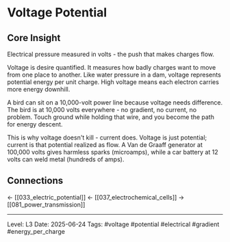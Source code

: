 # Voltage Potential

## Core Insight
Electrical pressure measured in volts - the push that makes charges flow.

Voltage is desire quantified. It measures how badly charges want to move from one place to another. Like water pressure in a dam, voltage represents potential energy per unit charge. High voltage means each electron carries more energy downhill.

A bird can sit on a 10,000-volt power line because voltage needs difference. The bird is at 10,000 volts everywhere - no gradient, no current, no problem. Touch ground while holding that wire, and you become the path for energy descent.

This is why voltage doesn't kill - current does. Voltage is just potential; current is that potential realized as flow. A Van de Graaff generator at 100,000 volts gives harmless sparks (microamps), while a car battery at 12 volts can weld metal (hundreds of amps).

## Connections
← [[033_electric_potential]]
← [[037_electrochemical_cells]]
→ [[081_power_transmission]]

---
Level: L3
Date: 2025-06-24
Tags: #voltage #potential #electrical #gradient #energy_per_charge
